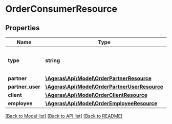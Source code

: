 # OrderConsumerResource

## Properties
Name | Type | Description | Notes
------------ | ------------- | ------------- | -------------
**type** | **string** | Type of consumer for the order | [optional] [default to 'unknown']
**partner** | [**\Ageras\Api\Model\OrderPartnerResource**](OrderPartnerResource.md) |  | [optional] 
**partner_user** | [**\Ageras\Api\Model\OrderPartnerUserResource**](OrderPartnerUserResource.md) |  | [optional] 
**client** | [**\Ageras\Api\Model\OrderClientResource**](OrderClientResource.md) |  | [optional] 
**employee** | [**\Ageras\Api\Model\OrderEmployeeResource**](OrderEmployeeResource.md) |  | [optional] 

[[Back to Model list]](../README.md#documentation-for-models) [[Back to API list]](../README.md#documentation-for-api-endpoints) [[Back to README]](../README.md)


